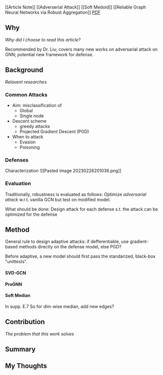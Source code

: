 [[Article Note]]
[[Adverserial Attack]] [[Soft Medoid]] [[Reliable Graph Neural Networks via Robust Aggregation]]
[PDF](files)

## Why 
*Why did I choose to read this article?*

Recommended by Dr. Liu; covers many new works on adversarial attack on GNN; potential new framework for defense.



## Background
*Relavent researches*

### Common Attacks
- Aim: misclassification of
	- Global
	- Single node
- Descent scheme
	- greedy attacks
	- Projected Gradient Descent (PGD)
- When to attack
	- Evasion
	- Poisoning

### Defenses
Characterization
![[Pasted image 20230226201036.png]]


### Evaluation

Traditionally, robustness is evaluated as follows:
	Optimize *adversarial attack* w.r.t. vanilla GCN but test on modified model.

What should be done: 
	Design attack for each defense s.t. the attack can be optimized for the defense


## Method

General rule to design adaptive attacks: if defferentiable, use gradient-based methods directly on the defense model, else PGD?

Before adaptive, a new model should first pass the standarized, black-box "unittests".

#### SVD-GCN

#### ProGNN

#### Soft Median
In supp. E.7
So for dim-wise median, add new edges? 


## Contribution
*The problem that this work solves*



## Summary


## My Thoughts
